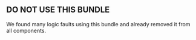 DO NOT USE THIS BUNDLE
------------------

We found many logic faults using this bundle and already removed it from all components.
